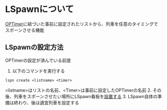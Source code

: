 # LSpawnについて

[OPTimer](OPTimer.md)に紐づいた事前に設定されたリストから、列車を任意のタイミングでスポーンさせる機能

## LSpawnの設定方法
OPTimerの設定が済んでいる前提  

1. 以下のコマンドを実行する
```
lspn create <listname> <timer>
```
\<listname>はリストの名前、\<Timer>は事前に設定したOPTimerの名前
2. その後、列車をスポーンさせたい場所にLSpawn看板を[設置する](SettingInWorld.md)
3. LSpawn自体の準備は終わり、後は適宜列車を設定する